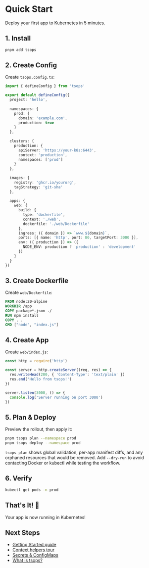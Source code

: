 # Quick Start

Deploy your first app to Kubernetes in 5 minutes.

## 1. Install

```bash
pnpm add tsops
```

## 2. Create Config

Create `tsops.config.ts`:

```typescript
import { defineConfig } from 'tsops'

export default defineConfig({
  project: 'hello',
  
  namespaces: {
    prod: { 
      domain: 'example.com',
      production: true 
    }
  },
  
  clusters: {
    production: {
      apiServer: 'https://your-k8s:6443',
      context: 'production',
      namespaces: ['prod']
    }
  },
  
  images: {
    registry: 'ghcr.io/yourorg',
    tagStrategy: 'git-sha'
  },
  
  apps: {
    web: {
      build: {
        type: 'dockerfile',
        context: './web',
        dockerfile: './web/Dockerfile'
      },
      ingress: ({ domain }) => `www.${domain}`,
      ports: [{ name: 'http', port: 80, targetPort: 3000 }],
      env: ({ production }) => ({ 
        NODE_ENV: production ? 'production' : 'development' 
      })
    }
  }
})
```

## 3. Create Dockerfile

Create `web/Dockerfile`:

```dockerfile
FROM node:20-alpine
WORKDIR /app
COPY package*.json ./
RUN npm install
COPY . .
CMD ["node", "index.js"]
```

## 4. Create App

Create `web/index.js`:

```javascript
const http = require('http')

const server = http.createServer((req, res) => {
  res.writeHead(200, { 'Content-Type': 'text/plain' })
  res.end('Hello from tsops!')
})

server.listen(3000, () => {
  console.log('Server running on port 3000')
})
```

## 5. Plan & Deploy

Preview the rollout, then apply it:

```bash
pnpm tsops plan --namespace prod
pnpm tsops deploy --namespace prod
```

`tsops plan` shows global validation, per-app manifest diffs, and any orphaned resources that would be removed. Add `--dry-run` to avoid contacting Docker or kubectl while testing the workflow.

## 6. Verify

```bash
kubectl get pods -n prod
```

## That's It! 🎉

Your app is now running in Kubernetes!

## Next Steps

- [Getting Started guide](/guide/getting-started)
- [Context helpers tour](/guide/context-helpers)
- [Secrets & ConfigMaps](/guide/secrets)
- [What is tsops?](/guide/what-is-tsops)
